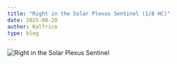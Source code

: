 ```yaml
---
title: "Right in the Solar Plexus Sentinel (1/8 HC)"
date: 2025-08-20
author: Kalfrice
type: blog
---
```


![Right in the Solar Plexus Sentinel](/posts/2025-08-20/plexus-sentinel.jpg)
<!--more-->

